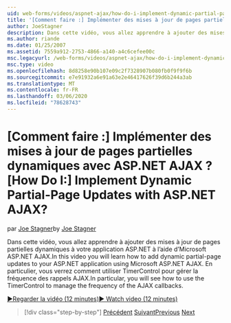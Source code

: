 ```yaml
---
uid: web-forms/videos/aspnet-ajax/how-do-i-implement-dynamic-partial-page-updates-with-aspnet-ajax
title: '[Comment faire :] Implémenter des mises à jour de pages partielles dynamiques avec ASP.NET AJAX ? | Microsoft Docs'
author: JoeStagner
description: Dans cette vidéo, vous allez apprendre à ajouter des mises à jour de pages partielles dynamiques à votre application ASP.NET à l’aide d’Microsoft ASP.NET AJAX.
ms.author: riande
ms.date: 01/25/2007
ms.assetid: 7559a912-2753-4866-a140-a4c6cefee00c
msc.legacyurl: /web-forms/videos/aspnet-ajax/how-do-i-implement-dynamic-partial-page-updates-with-aspnet-ajax
msc.type: video
ms.openlocfilehash: 8d8258e90b107e09c2f7328907b080fb0f9f9f6b
ms.sourcegitcommit: e7e91932a6e91a63e2e46417626f39d6b244a3ab
ms.translationtype: MT
ms.contentlocale: fr-FR
ms.lasthandoff: 03/06/2020
ms.locfileid: "78628743"
---
```

# <a name="how-do-i-implement-dynamic-partial-page-updates-with-aspnet-ajax"></a><span data-ttu-id="7942a-104">[Comment faire :] Implémenter des mises à jour de pages partielles dynamiques avec ASP.NET AJAX ?</span><span class="sxs-lookup"><span data-stu-id="7942a-104">[How Do I:] Implement Dynamic Partial-Page Updates with ASP.NET AJAX?</span></span>

<span data-ttu-id="7942a-105">par [Joe Stagner](https://github.com/JoeStagner)</span><span class="sxs-lookup"><span data-stu-id="7942a-105">by [Joe Stagner](https://github.com/JoeStagner)</span></span>

<span data-ttu-id="7942a-106">Dans cette vidéo, vous allez apprendre à ajouter des mises à jour de pages partielles dynamiques à votre application ASP.NET à l’aide d’Microsoft ASP.NET AJAX.</span><span class="sxs-lookup"><span data-stu-id="7942a-106">In this video you will learn how to add dynamic partial-page updates to your ASP.NET application using Microsoft ASP.NET AJAX.</span></span> <span data-ttu-id="7942a-107">En particulier, vous verrez comment utiliser TimerControl pour gérer la fréquence des rappels AJAX.</span><span class="sxs-lookup"><span data-stu-id="7942a-107">In particular, you will see how to use the TimerControl to manage the frequency of the AJAX callbacks.</span></span>

[<span data-ttu-id="7942a-108">&#9654;Regarder la vidéo (12 minutes)</span><span class="sxs-lookup"><span data-stu-id="7942a-108">&#9654; Watch video (12 minutes)</span></span>](https://channel9.msdn.com/Blogs/ASP-NET-Site-Videos/how-do-i-implement-dynamic-partial-page-updates-with-aspnet-ajax)

> [!div class="step-by-step"]
> <span data-ttu-id="7942a-109">[Précédent](how-do-i-get-started-with-aspnet-ajax.md)
> [Suivant](how-do-i-make-client-side-network-callbacks-with-aspnet-ajax.md)</span><span class="sxs-lookup"><span data-stu-id="7942a-109">[Previous](how-do-i-get-started-with-aspnet-ajax.md)
[Next](how-do-i-make-client-side-network-callbacks-with-aspnet-ajax.md)</span></span>
